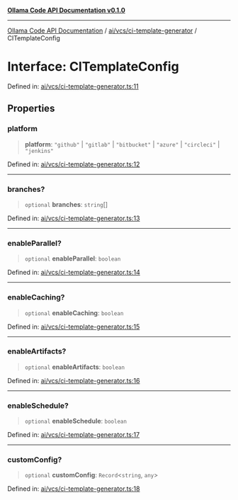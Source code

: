 [**Ollama Code API Documentation v0.1.0**](../../../../README.md)

***

[Ollama Code API Documentation](../../../../modules.md) / [ai/vcs/ci-template-generator](../README.md) / CITemplateConfig

# Interface: CITemplateConfig

Defined in: [ai/vcs/ci-template-generator.ts:11](https://github.com/erichchampion/ollama-code/blob/a6ec53910f51a174af1f2c4fb981760e5f53805f/ollama-code/src/ai/vcs/ci-template-generator.ts#L11)

## Properties

### platform

> **platform**: `"github"` \| `"gitlab"` \| `"bitbucket"` \| `"azure"` \| `"circleci"` \| `"jenkins"`

Defined in: [ai/vcs/ci-template-generator.ts:12](https://github.com/erichchampion/ollama-code/blob/a6ec53910f51a174af1f2c4fb981760e5f53805f/ollama-code/src/ai/vcs/ci-template-generator.ts#L12)

***

### branches?

> `optional` **branches**: `string`[]

Defined in: [ai/vcs/ci-template-generator.ts:13](https://github.com/erichchampion/ollama-code/blob/a6ec53910f51a174af1f2c4fb981760e5f53805f/ollama-code/src/ai/vcs/ci-template-generator.ts#L13)

***

### enableParallel?

> `optional` **enableParallel**: `boolean`

Defined in: [ai/vcs/ci-template-generator.ts:14](https://github.com/erichchampion/ollama-code/blob/a6ec53910f51a174af1f2c4fb981760e5f53805f/ollama-code/src/ai/vcs/ci-template-generator.ts#L14)

***

### enableCaching?

> `optional` **enableCaching**: `boolean`

Defined in: [ai/vcs/ci-template-generator.ts:15](https://github.com/erichchampion/ollama-code/blob/a6ec53910f51a174af1f2c4fb981760e5f53805f/ollama-code/src/ai/vcs/ci-template-generator.ts#L15)

***

### enableArtifacts?

> `optional` **enableArtifacts**: `boolean`

Defined in: [ai/vcs/ci-template-generator.ts:16](https://github.com/erichchampion/ollama-code/blob/a6ec53910f51a174af1f2c4fb981760e5f53805f/ollama-code/src/ai/vcs/ci-template-generator.ts#L16)

***

### enableSchedule?

> `optional` **enableSchedule**: `boolean`

Defined in: [ai/vcs/ci-template-generator.ts:17](https://github.com/erichchampion/ollama-code/blob/a6ec53910f51a174af1f2c4fb981760e5f53805f/ollama-code/src/ai/vcs/ci-template-generator.ts#L17)

***

### customConfig?

> `optional` **customConfig**: `Record`\<`string`, `any`\>

Defined in: [ai/vcs/ci-template-generator.ts:18](https://github.com/erichchampion/ollama-code/blob/a6ec53910f51a174af1f2c4fb981760e5f53805f/ollama-code/src/ai/vcs/ci-template-generator.ts#L18)

